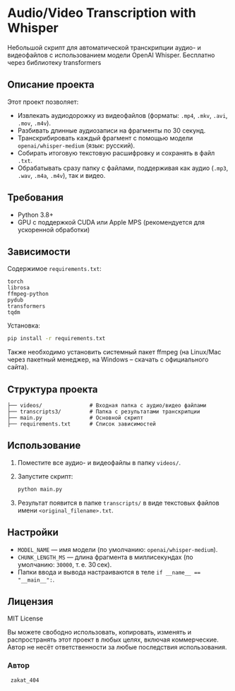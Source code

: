 # Audio/Video Transcription with Whisper

Небольшой скрипт для автоматической транскрипции аудио- и видеофайлов с использованием модели OpenAI Whisper. Бесплатно через библиотеку transformers

## Описание проекта

Этот проект позволяет:

- Извлекать аудиодорожку из видеофайлов (форматы: `.mp4`, `.mkv`, `.avi`, `.mov`, `.m4v`).
- Разбивать длинные аудиозаписи на фрагменты по 30 секунд.
- Транскрибировать каждый фрагмент с помощью модели `openai/whisper-medium` (язык: русский).
- Собирать итоговую текстовую расшифровку и сохранять в файл `.txt`.
- Обрабатывать сразу папку с файлами, поддерживая как аудио (`.mp3`, `.wav`, `.m4a`, `.m4v`), так и видео.

## Требования

- Python 3.8+
- GPU с поддержкой CUDA или Apple MPS (рекомендуется для ускоренной обработки)

## Зависимости

Содержимое `requirements.txt`:

```
torch
librosa
ffmpeg-python
pydub
transformers
tqdm
```

Установка:

```bash
pip install -r requirements.txt
```

Также необходимо установить системный пакет ffmpeg (на Linux/Mac через пакетный менеджер, на Windows – скачать с официального сайта).

## Структура проекта

```
├── videos/               # Входная папка с аудио/видео файлами
├── transcripts3/         # Папка с результатами транскрипции
├── main.py               # Основной скрипт
├── requirements.txt      # Список зависимостей
```

## Использование

1. Поместите все аудио- и видеофайлы в папку `videos/`.
2. Запустите скрипт:

   ```bash
   python main.py
   ```

3. Результат появится в папке `transcripts/` в виде текстовых файлов имени `<original_filename>.txt`.

## Настройки

- `MODEL_NAME` — имя модели (по умолчанию: `openai/whisper-medium`).
- `CHUNK_LENGTH_MS` — длина фрагмента в миллисекундах (по умолчанию: `30000`, т. е. 30 сек).
- Папки ввода и вывода настраиваются в теле `if __name__ == "__main__":`.

## Лицензия

MIT License   

Вы можете свободно использовать, копировать, изменять и распространять этот проект в любых целях, включая коммерческие.  
Автор не несёт ответственности за любые последствия использования.

### Автор
```
 zakat_404
```